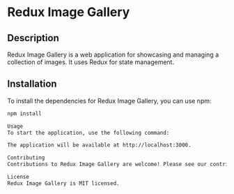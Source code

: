 # Redux Image Gallery

## Description

Redux Image Gallery is a web application for showcasing and managing a collection of images. It uses Redux for state management.

## Installation

To install the dependencies for Redux Image Gallery, you can use npm:

```sh
npm install

Usage
To start the application, use the following command:

The application will be available at http://localhost:3000.

Contributing
Contributions to Redux Image Gallery are welcome! Please see our contributing guide for more details.

License
Redux Image Gallery is MIT licensed.

```